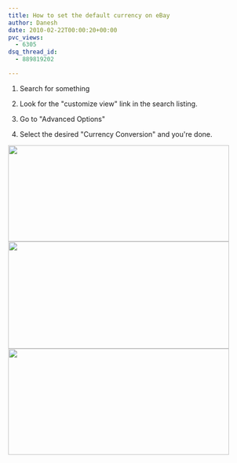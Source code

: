 ```yaml
---
title: How to set the default currency on eBay
author: Danesh
date: 2010-02-22T00:00:20+00:00
pvc_views:
  - 6305
dsq_thread_id:
  - 889819202

---
```

1. Search for something

2. Look for the "customize view" link in the search listing.

3. Go to "Advanced Options"

4. Select the desired "Currency Conversion" and you're done.

<img loading="lazy" class="alignnone size-medium wp-image-2004" title="Aviary shop-ebay-com-my Picture 1" src="/wp-content/uploads/2010/02/Aviary-shop-ebay-com-my-Picture-1-450x196.png" alt="" width="450" height="196" srcset="/wp-content/uploads/2010/02/Aviary-shop-ebay-com-my-Picture-1-450x196.png 450w, /wp-content/uploads/2010/02/Aviary-shop-ebay-com-my-Picture-1.png 545w" sizes="(max-width: 450px) 100vw, 450px" /> 

<img loading="lazy" class="alignnone size-medium wp-image-2005" title="Aviary shop-ebay-com-my Picture 2" src="/wp-content/uploads/2010/02/Aviary-shop-ebay-com-my-Picture-2-450x218.png" alt="" width="450" height="218" srcset="/wp-content/uploads/2010/02/Aviary-shop-ebay-com-my-Picture-2-450x218.png 450w, /wp-content/uploads/2010/02/Aviary-shop-ebay-com-my-Picture-2.png 616w" sizes="(max-width: 450px) 100vw, 450px" /> 

<img loading="lazy" class="alignnone size-medium wp-image-2003" title="Aviary shop-ebay-com-my Picture 3" src="/wp-content/uploads/2010/02/Aviary-shop-ebay-com-my-Picture-3-450x216.png" alt="" width="450" height="216" srcset="/wp-content/uploads/2010/02/Aviary-shop-ebay-com-my-Picture-3-450x216.png 450w, /wp-content/uploads/2010/02/Aviary-shop-ebay-com-my-Picture-3.png 616w" sizes="(max-width: 450px) 100vw, 450px" />